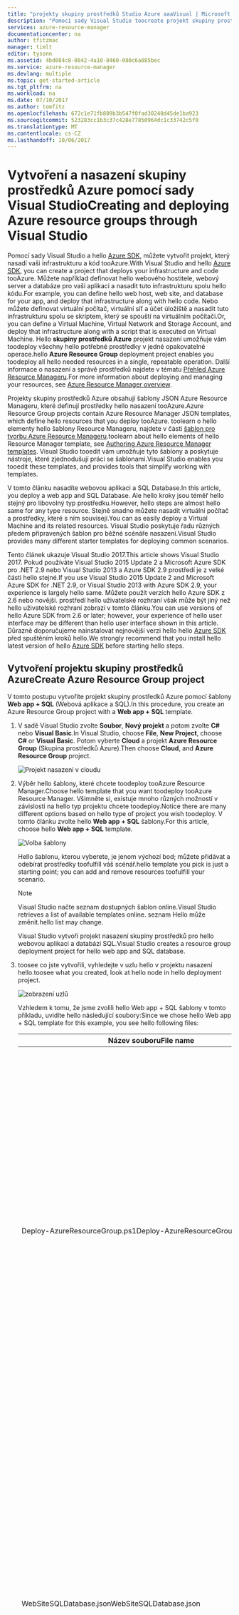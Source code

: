 ```yaml
---
title: "projekty skupiny prostředků Studio Azure aaaVisual | Microsoft Docs"
description: "Pomocí sady Visual Studio toocreate projekt skupiny prostředků Azure a nasazení prostředků tooAzure hello."
services: azure-resource-manager
documentationcenter: na
author: tfitzmac
manager: timlt
editor: tysonn
ms.assetid: 4bd084c8-0842-4a10-8460-080c6a085bec
ms.service: azure-resource-manager
ms.devlang: multiple
ms.topic: get-started-article
ms.tgt_pltfrm: na
ms.workload: na
ms.date: 07/10/2017
ms.author: tomfitz
ms.openlocfilehash: 672c1e71fb809b3b547f0fad30240d45de1ba923
ms.sourcegitcommit: 523283cc1b3c37c428e77850964dc1c33742c5f0
ms.translationtype: MT
ms.contentlocale: cs-CZ
ms.lasthandoff: 10/06/2017
---
```

# <a name="creating-and-deploying-azure-resource-groups-through-visual-studio"></a><span data-ttu-id="34329-103">Vytvoření a nasazení skupiny prostředků Azure pomocí sady Visual Studio</span><span class="sxs-lookup"><span data-stu-id="34329-103">Creating and deploying Azure resource groups through Visual Studio</span></span>
<span data-ttu-id="34329-104">Pomocí sady Visual Studio a hello [Azure SDK](https://azure.microsoft.com/downloads/), můžete vytvořit projekt, který nasadí vaši infrastrukturu a kód tooAzure.</span><span class="sxs-lookup"><span data-stu-id="34329-104">With Visual Studio and hello [Azure SDK](https://azure.microsoft.com/downloads/), you can create a project that deploys your infrastructure and code tooAzure.</span></span> <span data-ttu-id="34329-105">Můžete například definovat hello webového hostitele, webový server a databáze pro vaši aplikaci a nasadit tuto infrastrukturu spolu hello kódu.</span><span class="sxs-lookup"><span data-stu-id="34329-105">For example, you can define hello web host, web site, and database for your app, and deploy that infrastructure along with hello code.</span></span> <span data-ttu-id="34329-106">Nebo můžete definovat virtuální počítač, virtuální síť a účet úložiště a nasadit tuto infrastrukturu spolu se skriptem, který se spouští na virtuálním počítači.</span><span class="sxs-lookup"><span data-stu-id="34329-106">Or, you can define a Virtual Machine, Virtual Network and Storage Account, and deploy that infrastructure along with a script that is executed on Virtual Machine.</span></span> <span data-ttu-id="34329-107">Hello **skupiny prostředků Azure** projekt nasazení umožňuje vám toodeploy všechny hello potřebné prostředky v jedné opakovatelné operace.</span><span class="sxs-lookup"><span data-stu-id="34329-107">hello **Azure Resource Group** deployment project enables you toodeploy all hello needed resources in a single, repeatable operation.</span></span> <span data-ttu-id="34329-108">Další informace o nasazení a správě prostředků najdete v tématu [Přehled Azure Resource Manageru](resource-group-overview.md).</span><span class="sxs-lookup"><span data-stu-id="34329-108">For more information about deploying and managing your resources, see [Azure Resource Manager overview](resource-group-overview.md).</span></span>

<span data-ttu-id="34329-109">Projekty skupiny prostředků Azure obsahují šablony JSON Azure Resource Manageru, které definují prostředky hello nasazení tooAzure.</span><span class="sxs-lookup"><span data-stu-id="34329-109">Azure Resource Group projects contain Azure Resource Manager JSON templates, which define hello resources that you deploy tooAzure.</span></span> <span data-ttu-id="34329-110">toolearn o hello elementy hello šablony Resource Manageru, najdete v části [šablon pro tvorbu Azure Resource Manageru](resource-group-authoring-templates.md).</span><span class="sxs-lookup"><span data-stu-id="34329-110">toolearn about hello elements of hello Resource Manager template, see [Authoring Azure Resource Manager templates](resource-group-authoring-templates.md).</span></span> <span data-ttu-id="34329-111">Visual Studio tooedit vám umožňuje tyto šablony a poskytuje nástroje, které zjednodušují práci se šablonami.</span><span class="sxs-lookup"><span data-stu-id="34329-111">Visual Studio enables you tooedit these templates, and provides tools that simplify working with templates.</span></span>

<span data-ttu-id="34329-112">V tomto článku nasadíte webovou aplikaci a SQL Database.</span><span class="sxs-lookup"><span data-stu-id="34329-112">In this article, you deploy a web app and SQL Database.</span></span> <span data-ttu-id="34329-113">Ale hello kroky jsou téměř hello stejný pro libovolný typ prostředku.</span><span class="sxs-lookup"><span data-stu-id="34329-113">However, hello steps are almost hello same for any type resource.</span></span> <span data-ttu-id="34329-114">Stejně snadno můžete nasadit virtuální počítač a prostředky, které s ním souvisejí.</span><span class="sxs-lookup"><span data-stu-id="34329-114">You can as easily deploy a Virtual Machine and its related resources.</span></span> <span data-ttu-id="34329-115">Visual Studio poskytuje řadu různých předem připravených šablon pro běžné scénáře nasazení.</span><span class="sxs-lookup"><span data-stu-id="34329-115">Visual Studio provides many different starter templates for deploying common scenarios.</span></span>

<span data-ttu-id="34329-116">Tento článek ukazuje Visual Studio 2017.</span><span class="sxs-lookup"><span data-stu-id="34329-116">This article shows Visual Studio 2017.</span></span> <span data-ttu-id="34329-117">Pokud používáte Visual Studio 2015 Update 2 a Microsoft Azure SDK pro .NET 2.9 nebo Visual Studio 2013 a Azure SDK 2.9 prostředí je z velké části hello stejné.</span><span class="sxs-lookup"><span data-stu-id="34329-117">If you use Visual Studio 2015 Update 2 and Microsoft Azure SDK for .NET 2.9, or Visual Studio 2013 with Azure SDK 2.9, your experience is largely hello same.</span></span> <span data-ttu-id="34329-118">Můžete použít verzích hello Azure SDK z 2.6 nebo novější. prostředí hello uživatelské rozhraní však může být jiný než hello uživatelské rozhraní zobrazí v tomto článku.</span><span class="sxs-lookup"><span data-stu-id="34329-118">You can use versions of hello Azure SDK from 2.6 or later; however, your experience of hello user interface may be different than hello user interface shown in this article.</span></span> <span data-ttu-id="34329-119">Důrazně doporučujeme nainstalovat nejnovější verzi hello hello [Azure SDK](https://azure.microsoft.com/downloads/) před spuštěním kroků hello.</span><span class="sxs-lookup"><span data-stu-id="34329-119">We strongly recommend that you install hello latest version of hello [Azure SDK](https://azure.microsoft.com/downloads/) before starting hello steps.</span></span> 

## <a name="create-azure-resource-group-project"></a><span data-ttu-id="34329-120">Vytvoření projektu skupiny prostředků Azure</span><span class="sxs-lookup"><span data-stu-id="34329-120">Create Azure Resource Group project</span></span>
<span data-ttu-id="34329-121">V tomto postupu vytvoříte projekt skupiny prostředků Azure pomocí šablony **Web app + SQL** (Webová aplikace a SQL).</span><span class="sxs-lookup"><span data-stu-id="34329-121">In this procedure, you create an Azure Resource Group project with a **Web app + SQL** template.</span></span>

1. <span data-ttu-id="34329-122">V sadě Visual Studio zvolte **Soubor**, **Nový projekt** a potom zvolte **C#** nebo **Visual Basic**.</span><span class="sxs-lookup"><span data-stu-id="34329-122">In Visual Studio, choose **File**, **New Project**, choose **C#** or **Visual Basic**.</span></span> <span data-ttu-id="34329-123">Potom vyberte **Cloud** a projekt **Azure Resource Group** (Skupina prostředků Azure).</span><span class="sxs-lookup"><span data-stu-id="34329-123">Then choose **Cloud**, and **Azure Resource Group** project.</span></span>
   
    ![Projekt nasazení v cloudu](./media/vs-azure-tools-resource-groups-deployment-projects-create-deploy/create-project.png)
2. <span data-ttu-id="34329-125">Výběr hello šablony, které chcete toodeploy tooAzure Resource Manager.</span><span class="sxs-lookup"><span data-stu-id="34329-125">Choose hello template that you want toodeploy tooAzure Resource Manager.</span></span> <span data-ttu-id="34329-126">Všimněte si, existuje mnoho různých možností v závislosti na hello typ projektu chcete toodeploy.</span><span class="sxs-lookup"><span data-stu-id="34329-126">Notice there are many different options based on hello type of project you wish toodeploy.</span></span> <span data-ttu-id="34329-127">V tomto článku zvolte hello **Web app + SQL** šablony.</span><span class="sxs-lookup"><span data-stu-id="34329-127">For this article, choose hello **Web app + SQL** template.</span></span>
   
    ![Volba šablony](./media/vs-azure-tools-resource-groups-deployment-projects-create-deploy/select-project.png)
   
    <span data-ttu-id="34329-129">Hello šablonu, kterou vyberete, je jenom výchozí bod; můžete přidávat a odebírat prostředky toofulfill váš scénář.</span><span class="sxs-lookup"><span data-stu-id="34329-129">hello template you pick is just a starting point; you can add and remove resources toofulfill your scenario.</span></span>
   
   > [!NOTE]
   > <span data-ttu-id="34329-130">Visual Studio načte seznam dostupných šablon online.</span><span class="sxs-lookup"><span data-stu-id="34329-130">Visual Studio retrieves a list of available templates online.</span></span> <span data-ttu-id="34329-131">seznam Hello může změnit.</span><span class="sxs-lookup"><span data-stu-id="34329-131">hello list may change.</span></span>
   > 
   > 
   
    <span data-ttu-id="34329-132">Visual Studio vytvoří projekt nasazení skupiny prostředků pro hello webovou aplikaci a databázi SQL.</span><span class="sxs-lookup"><span data-stu-id="34329-132">Visual Studio creates a resource group deployment project for hello web app and SQL database.</span></span>
3. <span data-ttu-id="34329-133">toosee co jste vytvořili, vyhledejte v uzlu hello v projektu nasazení hello.</span><span class="sxs-lookup"><span data-stu-id="34329-133">toosee what you created, look at hello node in hello deployment project.</span></span>
   
    ![zobrazení uzlů](./media/vs-azure-tools-resource-groups-deployment-projects-create-deploy/show-items.png)
   
    <span data-ttu-id="34329-135">Vzhledem k tomu, že jsme zvolili hello Web app + SQL šablony v tomto příkladu, uvidíte hello následující soubory:</span><span class="sxs-lookup"><span data-stu-id="34329-135">Since we chose hello Web app + SQL template for this example, you see hello following files:</span></span> 
   
   | <span data-ttu-id="34329-136">Název souboru</span><span class="sxs-lookup"><span data-stu-id="34329-136">File name</span></span> | <span data-ttu-id="34329-137">Popis</span><span class="sxs-lookup"><span data-stu-id="34329-137">Description</span></span> |
   | --- | --- |
   | <span data-ttu-id="34329-138">Deploy-AzureResourceGroup.ps1</span><span class="sxs-lookup"><span data-stu-id="34329-138">Deploy-AzureResourceGroup.ps1</span></span> |<span data-ttu-id="34329-139">Skript prostředí PowerShell, která volá tooAzure toodeploy příkazy prostředí PowerShell Resource Manager.</span><span class="sxs-lookup"><span data-stu-id="34329-139">A PowerShell script that invokes PowerShell commands toodeploy tooAzure Resource Manager.</span></span><br /><span data-ttu-id="34329-140">**Poznámka:** Visual Studio použije tento toodeploy skript prostředí PowerShell šablony.</span><span class="sxs-lookup"><span data-stu-id="34329-140">**Note** Visual Studio uses this PowerShell script toodeploy your template.</span></span> <span data-ttu-id="34329-141">Provedené změny toothis skriptu ovlivnit nasazení v sadě Visual Studio, tak buďte opatrní.</span><span class="sxs-lookup"><span data-stu-id="34329-141">Any changes you make toothis script affect deployment in Visual Studio, so be careful.</span></span> |
   | <span data-ttu-id="34329-142">WebSiteSQLDatabase.json</span><span class="sxs-lookup"><span data-stu-id="34329-142">WebSiteSQLDatabase.json</span></span> |<span data-ttu-id="34329-143">šablonu Hello Resource Manager, která definuje hello infrastrukturu, kterou chcete nasadit tooAzure a hello parametrů, které můžete zadat během nasazování.</span><span class="sxs-lookup"><span data-stu-id="34329-143">hello Resource Manager template that defines hello infrastructure you want deploy tooAzure, and hello parameters you can provide during deployment.</span></span> <span data-ttu-id="34329-144">Definuje také hello závislosti mezi prostředky hello, takže správce prostředků nasadí hello prostředky ve správném pořadí hello.</span><span class="sxs-lookup"><span data-stu-id="34329-144">It also defines hello dependencies between hello resources so Resource Manager deploys hello resources in hello correct order.</span></span> |
   | <span data-ttu-id="34329-145">WebSiteSQLDatabase.parameters.json</span><span class="sxs-lookup"><span data-stu-id="34329-145">WebSiteSQLDatabase.parameters.json</span></span> |<span data-ttu-id="34329-146">Soubor parametrů, který obsahuje hodnoty šablonou hello.</span><span class="sxs-lookup"><span data-stu-id="34329-146">A parameters file that contains values needed by hello template.</span></span> <span data-ttu-id="34329-147">Můžete předat toocustomize hodnoty parametru každého nasazení.</span><span class="sxs-lookup"><span data-stu-id="34329-147">You pass in parameter values toocustomize each deployment.</span></span> |
   
    <span data-ttu-id="34329-148">Tyto základní soubory obsahují všechny projekty nasazení skupiny prostředků.</span><span class="sxs-lookup"><span data-stu-id="34329-148">All resource group deployment projects contain these basic files.</span></span> <span data-ttu-id="34329-149">Ostatní projekty mohou obsahovat další soubory toosupport další funkce.</span><span class="sxs-lookup"><span data-stu-id="34329-149">Other projects may contain additional files toosupport other functionality.</span></span>

## <a name="customize-hello-resource-manager-template"></a><span data-ttu-id="34329-150">Přizpůsobení šablony Resource Manageru hello</span><span class="sxs-lookup"><span data-stu-id="34329-150">Customize hello Resource Manager template</span></span>
<span data-ttu-id="34329-151">Projekt nasazení lze přizpůsobit úpravou šablony JSON hello, které popisují hello zdroje, které má toodeploy.</span><span class="sxs-lookup"><span data-stu-id="34329-151">You can customize a deployment project by modifying hello JSON templates that describe hello resources you want toodeploy.</span></span> <span data-ttu-id="34329-152">JSON je zkratka pro JavaScript Object Notation a je o serializovaný datový formát, který je snadno toowork s.</span><span class="sxs-lookup"><span data-stu-id="34329-152">JSON stands for JavaScript Object Notation, and is a serialized data format that is easy toowork with.</span></span> <span data-ttu-id="34329-153">Hello soubory JSON využívají schéma, na kterou odkazujete v horní části hello každého souboru.</span><span class="sxs-lookup"><span data-stu-id="34329-153">hello JSON files use a schema that you reference at hello top of each file.</span></span> <span data-ttu-id="34329-154">Pokud chcete toounderstand hello schématu, můžete stáhnout a analyzujte ji.</span><span class="sxs-lookup"><span data-stu-id="34329-154">If you want toounderstand hello schema, you can download and analyze it.</span></span> <span data-ttu-id="34329-155">Hello schéma definuje přizpůsobitelné prvky jsou platné, hello typy a formáty polí, hello možných hodnot výčtové hodnoty a tak dále.</span><span class="sxs-lookup"><span data-stu-id="34329-155">hello schema defines what elements are valid, hello types and formats of fields, hello possible values of enumerated values, and so on.</span></span> <span data-ttu-id="34329-156">toolearn o hello elementy hello šablony Resource Manageru, najdete v části [šablon pro tvorbu Azure Resource Manageru](resource-group-authoring-templates.md).</span><span class="sxs-lookup"><span data-stu-id="34329-156">toolearn about hello elements of hello Resource Manager template, see [Authoring Azure Resource Manager templates](resource-group-authoring-templates.md).</span></span>

<span data-ttu-id="34329-157">Otevřete toowork v šabloně, **WebSiteSQLDatabase.json**.</span><span class="sxs-lookup"><span data-stu-id="34329-157">toowork on your template, open **WebSiteSQLDatabase.json**.</span></span>

<span data-ttu-id="34329-158">Hello Visual Studio nabízí editor nástroje tooassist k úpravě hello šablony Resource Manageru.</span><span class="sxs-lookup"><span data-stu-id="34329-158">hello Visual Studio editor provides tools tooassist you with editing hello Resource Manager template.</span></span> <span data-ttu-id="34329-159">Hello **osnovy JSON** okno umožňuje snadno toosee hello elementy v šabloně definované.</span><span class="sxs-lookup"><span data-stu-id="34329-159">hello **JSON Outline** window makes it easy toosee hello elements defined in your template.</span></span>

![zobrazení osnovy JSON](./media/vs-azure-tools-resource-groups-deployment-projects-create-deploy/show-json-outline.png)

<span data-ttu-id="34329-161">Výběrem libovolné hello elementů v přehledu hello přejdete toothat součástí hello šablony a zvýrazní hello odpovídající JSON.</span><span class="sxs-lookup"><span data-stu-id="34329-161">Selecting any of hello elements in hello outline takes you toothat part of hello template and highlights hello corresponding JSON.</span></span>

![navigace JSON](./media/vs-azure-tools-resource-groups-deployment-projects-create-deploy/navigate-json.png)

<span data-ttu-id="34329-163">Můžete přidat prostředek buď vyberete hello **přidat prostředek** tlačítka v horní části hello hello osnova JSON okno, nebo kliknutím pravým tlačítkem na **prostředky** a výběrem **přidat nový prostředek**.</span><span class="sxs-lookup"><span data-stu-id="34329-163">You can add a resource by either selecting hello **Add Resource** button at hello top of hello JSON Outline window, or by right-clicking **resources** and selecting **Add New Resource**.</span></span>

![přidání prostředku](./media/vs-azure-tools-resource-groups-deployment-projects-create-deploy/add-resource.png)

<span data-ttu-id="34329-165">V tomto kurzu vyberte **účet úložiště** a pojmenujte ho.</span><span class="sxs-lookup"><span data-stu-id="34329-165">For this tutorial, select **Storage Account** and give it a name.</span></span> <span data-ttu-id="34329-166">Zadejte název, který nebude delší než 11 znaků. Obsahovat smí jenom čísla a malá písmena.</span><span class="sxs-lookup"><span data-stu-id="34329-166">Provide a name that is no more than 11 characters, and only contains numbers and lower-case letters.</span></span>

![přidání úložiště](./media/vs-azure-tools-resource-groups-deployment-projects-create-deploy/add-storage.png)

<span data-ttu-id="34329-168">Všimněte si, že byl přidán hello prostředků nejen, ale také parametr pro hello typ účtu úložiště a proměnnou pro hello název účtu úložiště hello.</span><span class="sxs-lookup"><span data-stu-id="34329-168">Notice that not only was hello resource added, but also a parameter for hello type storage account, and a variable for hello name of hello storage account.</span></span>

![zobrazení osnovy](./media/vs-azure-tools-resource-groups-deployment-projects-create-deploy/show-new-items.png)

<span data-ttu-id="34329-170">Hello **storageType** je předdefinovaný povolené typy a výchozí typ parametru.</span><span class="sxs-lookup"><span data-stu-id="34329-170">hello **storageType** parameter is pre-defined with allowed types and a default type.</span></span> <span data-ttu-id="34329-171">Tyto hodnoty můžete ponechat beze změny nebo je můžete podle potřeby upravit.</span><span class="sxs-lookup"><span data-stu-id="34329-171">You can leave these values or edit them for your scenario.</span></span> <span data-ttu-id="34329-172">Pokud nechcete, aby každý, kdo toodeploy **Premium_LRS** účet úložiště pomocí této šablony, odeberte ji z hello povolené typy.</span><span class="sxs-lookup"><span data-stu-id="34329-172">If you do not want anyone toodeploy a **Premium_LRS** storage account through this template, remove it from hello allowed types.</span></span> 

```json
"storageType": {
  "type": "string",
  "defaultValue": "Standard_LRS",
  "allowedValues": [
    "Standard_LRS",
    "Standard_ZRS",
    "Standard_GRS",
    "Standard_RAGRS"
  ]
}
```

<span data-ttu-id="34329-173">Visual Studio také poskytuje technologii intellisense toohelp je pochopit, jaké vlastnosti jsou k dispozici při úpravě šablony hello.</span><span class="sxs-lookup"><span data-stu-id="34329-173">Visual Studio also provides intellisense toohelp you understand what properties are available when editing hello template.</span></span> <span data-ttu-id="34329-174">Například tooedit hello vlastnosti pro plán služby App Service přejděte toohello **HostingPlan** prostředků a přidejte hodnotu hello **vlastnosti**.</span><span class="sxs-lookup"><span data-stu-id="34329-174">For example, tooedit hello properties for your App Service plan, navigate toohello **HostingPlan** resource, and add a value for hello **properties**.</span></span> <span data-ttu-id="34329-175">Všimněte si, že intellisense zobrazí hello dostupné hodnoty a poskytuje popis této hodnoty.</span><span class="sxs-lookup"><span data-stu-id="34329-175">Notice that intellisense shows hello available values and provides a description of that value.</span></span>

![zobrazení technologie IntelliSense](./media/vs-azure-tools-resource-groups-deployment-projects-create-deploy/show-intellisense.png)

<span data-ttu-id="34329-177">Můžete nastavit **numberOfWorkers** too1.</span><span class="sxs-lookup"><span data-stu-id="34329-177">You can set **numberOfWorkers** too1.</span></span>

```json
"properties": {
  "name": "[parameters('hostingPlanName')]",
  "numberOfWorkers": 1
}
```

## <a name="deploy-hello-resource-group-project-tooazure"></a><span data-ttu-id="34329-178">Nasazení tooAzure projektu skupiny prostředků hello</span><span class="sxs-lookup"><span data-stu-id="34329-178">Deploy hello Resource Group project tooAzure</span></span>
<span data-ttu-id="34329-179">Můžete je nyní připraven toodeploy projektu.</span><span class="sxs-lookup"><span data-stu-id="34329-179">You are now ready toodeploy your project.</span></span> <span data-ttu-id="34329-180">Při nasazení projektu skupiny prostředků Azure, můžete nasadit tooan skupina prostředků Azure.</span><span class="sxs-lookup"><span data-stu-id="34329-180">When you deploy an Azure Resource Group project, you deploy it tooan Azure resource group.</span></span> <span data-ttu-id="34329-181">Skupina prostředků Hello je logické seskupení prostředků, které sdílejí společné životního cyklu.</span><span class="sxs-lookup"><span data-stu-id="34329-181">hello resource group is a logical grouping of resources that share a common lifecycle.</span></span>

1. <span data-ttu-id="34329-182">Hello místní nabídce uzlu projektu nasazení hello, zvolte **nasadit** > **nový**.</span><span class="sxs-lookup"><span data-stu-id="34329-182">On hello shortcut menu of hello deployment project node, choose **Deploy** > **New**.</span></span>
   
    ![Položka nabídky Nasadit, Nové nasazení](./media/vs-azure-tools-resource-groups-deployment-projects-create-deploy/deploy.png)
   
    <span data-ttu-id="34329-184">Hello **nasazení tooResource skupiny** zobrazí se dialogové okno.</span><span class="sxs-lookup"><span data-stu-id="34329-184">hello **Deploy tooResource Group** dialog box appears.</span></span>
   
    ![Nasazení tooResource dialogové okno skupiny](./media/vs-azure-tools-resource-groups-deployment-projects-create-deploy/show-deployment.png)
2. <span data-ttu-id="34329-186">V hello **skupiny prostředků** rozevíracím, vyberte existující skupinu prostředků nebo vytvořte novou.</span><span class="sxs-lookup"><span data-stu-id="34329-186">In hello **Resource group** dropdown box, choose an existing resource group or create a new one.</span></span> <span data-ttu-id="34329-187">toocreate skupinu prostředků, otevřete hello **skupiny prostředků** rozevírací pole a zvolte **vytvořit nový**.</span><span class="sxs-lookup"><span data-stu-id="34329-187">toocreate a resource group, open hello **Resource Group** dropdown box and choose **Create New**.</span></span>
   
    ![Nasazení tooResource dialogové okno skupiny](./media/vs-azure-tools-resource-groups-deployment-projects-create-deploy/create-new-group.png)
   
    <span data-ttu-id="34329-189">Hello **vytvořit skupinu prostředků** zobrazí se dialogové okno.</span><span class="sxs-lookup"><span data-stu-id="34329-189">hello **Create Resource Group** dialog box appears.</span></span> <span data-ttu-id="34329-190">Přidělte skupině název a umístění a vyberte hello **vytvořit** tlačítko.</span><span class="sxs-lookup"><span data-stu-id="34329-190">Give your group a name and location, and select hello **Create** button.</span></span>
   
    ![Dialogové okno vytvoření skupiny prostředků](./media/vs-azure-tools-resource-groups-deployment-projects-create-deploy/create-resource-group.png)
3. <span data-ttu-id="34329-192">Upravit hello parametry pro nasazení hello výběrem hello **upravit parametry** tlačítko.</span><span class="sxs-lookup"><span data-stu-id="34329-192">Edit hello parameters for hello deployment by selecting hello **Edit Parameters** button.</span></span>
   
    ![Tlačítko Upravit parametry](./media/vs-azure-tools-resource-groups-deployment-projects-create-deploy/edit-parameters.png)
4. <span data-ttu-id="34329-194">Zadejte hodnoty pro parametry hello prázdné a vyberte hello **Uložit** tlačítko.</span><span class="sxs-lookup"><span data-stu-id="34329-194">Provide values for hello empty parameters and select hello **Save** button.</span></span> <span data-ttu-id="34329-195">Hello prázdné parametry jsou **hostingPlanName**, **administratorLogin**, **administratorLoginPassword**, a **databaseName**.</span><span class="sxs-lookup"><span data-stu-id="34329-195">hello empty parameters are **hostingPlanName**, **administratorLogin**, **administratorLoginPassword**, and **databaseName**.</span></span>
   
    <span data-ttu-id="34329-196">**hostingPlanName** Určuje název hello [plán služby App Service](../app-service/azure-web-sites-web-hosting-plans-in-depth-overview.md) toocreate.</span><span class="sxs-lookup"><span data-stu-id="34329-196">**hostingPlanName** specifies a name for hello [App Service plan](../app-service/azure-web-sites-web-hosting-plans-in-depth-overview.md) toocreate.</span></span> 
   
    <span data-ttu-id="34329-197">**administratorLogin** určuje hello uživatelské jméno pro správce systému SQL Server hello.</span><span class="sxs-lookup"><span data-stu-id="34329-197">**administratorLogin** specifies hello user name for hello SQL Server administrator.</span></span> <span data-ttu-id="34329-198">Nepoužívejte běžné názvy správců, například **sa** nebo **admin**.</span><span class="sxs-lookup"><span data-stu-id="34329-198">Do not use common admin names like **sa** or **admin**.</span></span> 
   
    <span data-ttu-id="34329-199">Hello **administratorLoginPassword** Určuje heslo pro správce systému SQL Server.</span><span class="sxs-lookup"><span data-stu-id="34329-199">hello **administratorLoginPassword** specifies a password for SQL Server administrator.</span></span> <span data-ttu-id="34329-200">Hello **ukládání hesel jako prostý text v souboru parametrů hello** není možnost zabezpečeného; proto nevybírejte tuto možnost.</span><span class="sxs-lookup"><span data-stu-id="34329-200">hello **Save passwords as plain text in hello parameters file** option is not secure; therefore, do not select this option.</span></span> <span data-ttu-id="34329-201">Vzhledem k tomu, že heslo hello není uloženo jako prostý text, musíte tooprovide toto heslo znovu během nasazení.</span><span class="sxs-lookup"><span data-stu-id="34329-201">Since hello password is not saved as plain text, you need tooprovide this password again during deployment.</span></span> 
   
    <span data-ttu-id="34329-202">**databaseName** Určuje název databáze toocreate hello.</span><span class="sxs-lookup"><span data-stu-id="34329-202">**databaseName** specifies a name for hello database toocreate.</span></span> 
   
    ![Dialogové okno Upravit parametry](./media/vs-azure-tools-resource-groups-deployment-projects-create-deploy/provide-parameters.png)
5. <span data-ttu-id="34329-204">Zvolte hello **nasadit** tlačítko toodeploy hello projektu tooAzure.</span><span class="sxs-lookup"><span data-stu-id="34329-204">Choose hello **Deploy** button toodeploy hello project tooAzure.</span></span> <span data-ttu-id="34329-205">Otevře se konzole PowerShell mimo hello instanci aplikace Visual Studio.</span><span class="sxs-lookup"><span data-stu-id="34329-205">A PowerShell console opens outside of hello Visual Studio instance.</span></span> <span data-ttu-id="34329-206">V konzole PowerShell hello po zobrazení výzvy zadejte heslo správce systému SQL Server hello.</span><span class="sxs-lookup"><span data-stu-id="34329-206">Enter hello SQL Server administrator password in hello PowerShell console when prompted.</span></span> <span data-ttu-id="34329-207">**Konzolu prostředí PowerShell může být skrytá za jiných položek nebo minimalizovaná hello hlavním panelu.**</span><span class="sxs-lookup"><span data-stu-id="34329-207">**Your PowerShell console may be hidden behind other items or minimized in hello task bar.**</span></span> <span data-ttu-id="34329-208">Vyhledejte této konzoly a vyberte jej tooprovide hello heslo.</span><span class="sxs-lookup"><span data-stu-id="34329-208">Look for this console and select it tooprovide hello password.</span></span>
   
   > [!NOTE]
   > <span data-ttu-id="34329-209">Visual Studio může požádat tooinstall hello rutin prostředí Azure PowerShell.</span><span class="sxs-lookup"><span data-stu-id="34329-209">Visual Studio may ask you tooinstall hello Azure PowerShell cmdlets.</span></span> <span data-ttu-id="34329-210">Třeba hello prostředí Azure PowerShell toosuccessfully rutin nasazení skupiny prostředků.</span><span class="sxs-lookup"><span data-stu-id="34329-210">You need hello Azure PowerShell cmdlets toosuccessfully deploy resource groups.</span></span> <span data-ttu-id="34329-211">Pokud k tomu budete vyzváni, nainstalujte je.</span><span class="sxs-lookup"><span data-stu-id="34329-211">If prompted, install them.</span></span>
   > 
   > 
6. <span data-ttu-id="34329-212">Hello nasazení může trvat několik minut.</span><span class="sxs-lookup"><span data-stu-id="34329-212">hello deployment may take a few minutes.</span></span> <span data-ttu-id="34329-213">V hello **výstup** windows, najdete v části hello stav nasazení hello.</span><span class="sxs-lookup"><span data-stu-id="34329-213">In hello **Output** windows, you see hello status of hello deployment.</span></span> <span data-ttu-id="34329-214">Po dokončení nasazení hello hello poslední zpráva znamená úspěšné nasazení se něco podobného jako:</span><span class="sxs-lookup"><span data-stu-id="34329-214">When hello deployment has finished, hello last message indicates a successful deployment with something similar to:</span></span>
   
        ... 
        18:00:58 - Successfully deployed template 'websitesqldatabase.json' tooresource group 'DemoSiteGroup'.
7. <span data-ttu-id="34329-215">V prohlížeči otevřete hello [portál Azure](https://portal.azure.com/) a přihlaste se tooyour účtu.</span><span class="sxs-lookup"><span data-stu-id="34329-215">In a browser, open hello [Azure portal](https://portal.azure.com/) and sign in tooyour account.</span></span> <span data-ttu-id="34329-216">toosee hello skupinu prostředků, vyberte **skupiny prostředků** a skupině prostředků hello jste nasadili.</span><span class="sxs-lookup"><span data-stu-id="34329-216">toosee hello resource group, select **Resource groups** and hello resource group you deployed to.</span></span>
   
    ![výběr skupiny](./media/vs-azure-tools-resource-groups-deployment-projects-create-deploy/select-group.png)
8. <span data-ttu-id="34329-218">Zobrazí všechny prostředky hello nasazení.</span><span class="sxs-lookup"><span data-stu-id="34329-218">You see all hello deployed resources.</span></span> <span data-ttu-id="34329-219">Všimněte si, že hello název hello účet úložiště není právě jaké jste zadali při přidávání prostředku.</span><span class="sxs-lookup"><span data-stu-id="34329-219">Notice that hello name of hello storage account is not exactly what you specified when adding that resource.</span></span> <span data-ttu-id="34329-220">účet úložiště Hello musí být jedinečný.</span><span class="sxs-lookup"><span data-stu-id="34329-220">hello storage account must be unique.</span></span> <span data-ttu-id="34329-221">Hello šablona automaticky přidá řetězec znaků názvu toohello jste zadali tooprovide jedinečný název.</span><span class="sxs-lookup"><span data-stu-id="34329-221">hello template automatically adds a string of characters toohello name you provided tooprovide a unique name.</span></span> 
   
    ![zobrazení prostředků](./media/vs-azure-tools-resource-groups-deployment-projects-create-deploy/show-deployed-resources.png)
9. <span data-ttu-id="34329-223">Pokud provést změny a chcete tooredeploy projektu, vyberte existující skupinu prostředků hello z hello místní nabídky projektu skupiny prostředků Azure.</span><span class="sxs-lookup"><span data-stu-id="34329-223">If you make changes and want tooredeploy your project, choose hello existing resource group from hello shortcut menu of Azure resource group project.</span></span> <span data-ttu-id="34329-224">V místní nabídce hello, zvolte **nasadit**a potom vyberte skupinu prostředků hello jste nasadili.</span><span class="sxs-lookup"><span data-stu-id="34329-224">On hello shortcut menu, choose **Deploy**, and then choose hello resource group you deployed.</span></span>
   
    ![Nasazená skupina prostředků Azure](./media/vs-azure-tools-resource-groups-deployment-projects-create-deploy/redeploy.png)

## <a name="deploy-code-with-your-infrastructure"></a><span data-ttu-id="34329-226">Nasazení kódu do vaší infrastruktury</span><span class="sxs-lookup"><span data-stu-id="34329-226">Deploy code with your infrastructure</span></span>
<span data-ttu-id="34329-227">V tomto okamžiku jste nasadili hello infrastrukturu pro vaši aplikaci, ale není nasazený s projektem hello žádný kód.</span><span class="sxs-lookup"><span data-stu-id="34329-227">At this point, you have deployed hello infrastructure for your app, but there is no actual code deployed with hello project.</span></span> <span data-ttu-id="34329-228">Tento článek ukazuje, jak toodeploy webové aplikace a SQL Database tabulky během nasazení.</span><span class="sxs-lookup"><span data-stu-id="34329-228">This article shows how toodeploy a web app and SQL Database tables during deployment.</span></span> <span data-ttu-id="34329-229">Pokud nasazujete virtuální počítač místo webové aplikace, budete chtít toorun nějaký kód na počítači hello jako součást nasazení.</span><span class="sxs-lookup"><span data-stu-id="34329-229">If you are deploying a Virtual Machine instead of a web app, you want toorun some code on hello machine as part of deployment.</span></span> <span data-ttu-id="34329-230">Hello proces nasazení kódu pro webovou aplikaci nebo pro nastavení virtuálního počítače je téměř hello stejné.</span><span class="sxs-lookup"><span data-stu-id="34329-230">hello process for deploying code for a web app or for setting up a Virtual Machine is almost hello same.</span></span>

1. <span data-ttu-id="34329-231">Přidejte projektu tooyour řešení sady Visual Studio.</span><span class="sxs-lookup"><span data-stu-id="34329-231">Add a project tooyour Visual Studio solution.</span></span> <span data-ttu-id="34329-232">Klikněte pravým tlačítkem na řešení hello a vyberte **přidat** > **nový projekt**.</span><span class="sxs-lookup"><span data-stu-id="34329-232">Right-click hello solution, and select **Add** > **New Project**.</span></span>
   
    ![přidání projektu](./media/vs-azure-tools-resource-groups-deployment-projects-create-deploy/add-project.png)
2. <span data-ttu-id="34329-234">Přidejte **webovou aplikaci ASP.NET**.</span><span class="sxs-lookup"><span data-stu-id="34329-234">Add an **ASP.NET Web Application**.</span></span> 
   
    ![přidání webové aplikace](./media/vs-azure-tools-resource-groups-deployment-projects-create-deploy/add-app.png)
3. <span data-ttu-id="34329-236">Vyberte **MVC**.</span><span class="sxs-lookup"><span data-stu-id="34329-236">Select **MVC**.</span></span>
   
    ![výběr MVC](./media/vs-azure-tools-resource-groups-deployment-projects-create-deploy/select-mvc.png)
4. <span data-ttu-id="34329-238">Jakmile sady Visual Studio vytvoří webovou aplikaci, zobrazí se oba projekty v řešení hello.</span><span class="sxs-lookup"><span data-stu-id="34329-238">After Visual Studio creates your web app, you see both projects in hello solution.</span></span>
   
    ![zobrazení projektů](./media/vs-azure-tools-resource-groups-deployment-projects-create-deploy/show-projects.png)
5. <span data-ttu-id="34329-240">Nyní musíte toomake se, že si je vědoma nový projekt hello projekt skupiny prostředků.</span><span class="sxs-lookup"><span data-stu-id="34329-240">Now, you need toomake sure your resource group project is aware of hello new project.</span></span> <span data-ttu-id="34329-241">Vraťte se zpátky projekt skupiny prostředků tooyour (AzureResourceGroup1).</span><span class="sxs-lookup"><span data-stu-id="34329-241">Go back tooyour resource group project (AzureResourceGroup1).</span></span> <span data-ttu-id="34329-242">Klikněte pravým tlačítkem na **Odkazy** a vyberte **Přidat odkaz**.</span><span class="sxs-lookup"><span data-stu-id="34329-242">Right-click **References** and select **Add Reference**.</span></span>
   
    ![přidání odkazu](./media/vs-azure-tools-resource-groups-deployment-projects-create-deploy/add-new-reference.png)
6. <span data-ttu-id="34329-244">Vyberte projekt hello webové aplikace, kterou jste vytvořili.</span><span class="sxs-lookup"><span data-stu-id="34329-244">Select hello web app project that you created.</span></span>
   
    ![přidání odkazu](./media/vs-azure-tools-resource-groups-deployment-projects-create-deploy/add-reference.png)
   
    <span data-ttu-id="34329-246">Přidáním odkazu propojení projektu skupiny prostředků projektu hello webové aplikace toohello a automaticky nastavíte tři klíčové vlastnosti.</span><span class="sxs-lookup"><span data-stu-id="34329-246">By adding a reference, you link hello web app project toohello resource group project, and automatically set three key properties.</span></span> <span data-ttu-id="34329-247">Zobrazí tyto vlastnosti v hello **vlastnosti** okna pro odkaz hello.</span><span class="sxs-lookup"><span data-stu-id="34329-247">You see these properties in hello **Properties** window for hello reference.</span></span>
   
      ![zobrazení odkazu](./media/vs-azure-tools-resource-groups-deployment-projects-create-deploy/see-reference.png)
   
    <span data-ttu-id="34329-249">Vlastnosti Hello jsou:</span><span class="sxs-lookup"><span data-stu-id="34329-249">hello properties are:</span></span>
   
   * <span data-ttu-id="34329-250">Hello **další vlastnosti** obsahuje pracovní umístění, které se posune toohello Azure Storage balíčku pro nasazení hello webu.</span><span class="sxs-lookup"><span data-stu-id="34329-250">hello **Additional Properties** contains hello web deployment package staging location that is pushed toohello Azure Storage.</span></span> <span data-ttu-id="34329-251">Všimněte si hello složku (ExampleApp) a soubor (package.zip).</span><span class="sxs-lookup"><span data-stu-id="34329-251">Note hello folder (ExampleApp) and file (package.zip).</span></span> <span data-ttu-id="34329-252">Je nutné tooknow tyto hodnoty vzhledem k tomu, že jim poskytujete jako parametry při nasazování hello aplikace.</span><span class="sxs-lookup"><span data-stu-id="34329-252">You need tooknow these values because you provide them as parameters when deploying hello app.</span></span> 
   * <span data-ttu-id="34329-253">Hello **patří cesta k souboru** obsahuje hello cestu, kde se má vytvořit balíček hello.</span><span class="sxs-lookup"><span data-stu-id="34329-253">hello **Include File Path** contains hello path where hello package is created.</span></span> <span data-ttu-id="34329-254">Hello **zahrnout cíle** obsahuje hello příkaz, který provádí nasazení.</span><span class="sxs-lookup"><span data-stu-id="34329-254">hello **Include Targets** contains hello command that deployment executes.</span></span> 
   * <span data-ttu-id="34329-255">Výchozí hodnota Hello **sestavení; Balíček** umožňuje hello toobuild nasazení a vytvoření balíčku pro nasazení webu (package.zip).</span><span class="sxs-lookup"><span data-stu-id="34329-255">hello default value of **Build;Package** enables hello deployment toobuild and create a web deployment package (package.zip).</span></span>  
     
     <span data-ttu-id="34329-256">Není nutné profil publikování jako hello nasazení získá informace potřebné hello z hello vlastnosti toocreate hello balíčku.</span><span class="sxs-lookup"><span data-stu-id="34329-256">You do not need a publish profile as hello deployment gets hello necessary information from hello properties toocreate hello package.</span></span>
7. <span data-ttu-id="34329-257">Přejděte zpět tooWebSiteSQLDatabase.json a přidat šablonu toohello prostředků.</span><span class="sxs-lookup"><span data-stu-id="34329-257">Go back tooWebSiteSQLDatabase.json and add a resource toohello template.</span></span>
   
    ![přidání prostředku](./media/vs-azure-tools-resource-groups-deployment-projects-create-deploy/add-resource-2.png)
8. <span data-ttu-id="34329-259">Tentokrát vyberte **Nasazení webu pro webové aplikace**.</span><span class="sxs-lookup"><span data-stu-id="34329-259">This time select **Web Deploy for Web Apps**.</span></span> 
   
    ![přidání nasazení webu](./media/vs-azure-tools-resource-groups-deployment-projects-create-deploy/add-web-deploy.png)
9. <span data-ttu-id="34329-261">Znovu nasaďte skupiny prostředků toohello projektu skupiny prostředků.</span><span class="sxs-lookup"><span data-stu-id="34329-261">Redeploy your resource group project toohello resource group.</span></span> <span data-ttu-id="34329-262">Tentokrát použijeme několik nových parametrů.</span><span class="sxs-lookup"><span data-stu-id="34329-262">This time there are some new parameters.</span></span> <span data-ttu-id="34329-263">Není nutné tooprovide hodnoty pro **_artifactsLocation** nebo **_artifactsLocationSasToken** protože Visual Studio automaticky generuje tyto hodnoty.</span><span class="sxs-lookup"><span data-stu-id="34329-263">You do not need tooprovide values for **_artifactsLocation** or **_artifactsLocationSasToken** because Visual Studio automatically generates those values.</span></span> <span data-ttu-id="34329-264">Máte ale tooset hello složce a cestě toohello název souboru, která obsahuje balíček pro nasazení hello (zobrazené jako **ExampleAppPackageFolder** a **ExampleAppPackageFileName** v hello následující bitové kopie ).</span><span class="sxs-lookup"><span data-stu-id="34329-264">However, you have tooset hello folder and file name toohello path that contains hello deployment package (shown as **ExampleAppPackageFolder** and **ExampleAppPackageFileName** in hello following image).</span></span> <span data-ttu-id="34329-265">Zadejte hodnoty hello jste viděli dříve v hello vlastnosti odkazu (**ExampleApp** a **package.zip**).</span><span class="sxs-lookup"><span data-stu-id="34329-265">Provide hello values you saw earlier in hello reference properties (**ExampleApp** and **package.zip**).</span></span>
   
    ![přidání nasazení webu](./media/vs-azure-tools-resource-groups-deployment-projects-create-deploy/set-new-parameters.png)
   
    <span data-ttu-id="34329-267">Pro hello **účet úložiště artefaktů**, vyberte hello jeden nasazený s touto skupinou prostředků.</span><span class="sxs-lookup"><span data-stu-id="34329-267">For hello **Artifact storage account**, select hello one deployed with this resource group.</span></span>
10. <span data-ttu-id="34329-268">Po dokončení nasazení hello výběr webové aplikace na portálu hello.</span><span class="sxs-lookup"><span data-stu-id="34329-268">After hello deployment has finished, select your web app in hello portal.</span></span> <span data-ttu-id="34329-269">Vyberte lokalitu toohello toobrowse URL hello.</span><span class="sxs-lookup"><span data-stu-id="34329-269">Select hello URL toobrowse toohello site.</span></span>
    
     ![procházení webu](./media/vs-azure-tools-resource-groups-deployment-projects-create-deploy/browse-site.png)
11. <span data-ttu-id="34329-271">Všimněte si, že jste úspěšně nasadili hello výchozí aplikace ASP.NET.</span><span class="sxs-lookup"><span data-stu-id="34329-271">Notice that you have successfully deployed hello default ASP.NET app.</span></span>
    
     ![zobrazení nasazené aplikace](./media/vs-azure-tools-resource-groups-deployment-projects-create-deploy/show-deployed-app.png)

## <a name="next-steps"></a><span data-ttu-id="34329-273">Další kroky</span><span class="sxs-lookup"><span data-stu-id="34329-273">Next steps</span></span>
* <span data-ttu-id="34329-274">v tématu toolearn o správě prostředků prostřednictvím portálu hello [pomocí hello Azure portálu toomanage vašich prostředků Azure](resource-group-portal.md).</span><span class="sxs-lookup"><span data-stu-id="34329-274">toolearn about managing your resources through hello portal, see [Using hello Azure portal toomanage your Azure resources](resource-group-portal.md).</span></span>
* <span data-ttu-id="34329-275">toolearn Další informace o šablony, najdete v části [šablon pro tvorbu Azure Resource Manageru](resource-group-authoring-templates.md).</span><span class="sxs-lookup"><span data-stu-id="34329-275">toolearn more about templates, see [Authoring Azure Resource Manager templates](resource-group-authoring-templates.md).</span></span>


